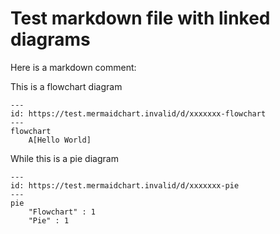 # Test markdown file with linked diagrams

Here is a markdown comment: <!-- Hello World -->

This is a flowchart diagram

```mermaid
---
id: https://test.mermaidchart.invalid/d/xxxxxxx-flowchart
---
flowchart
    A[Hello World]
```

While this is a pie diagram

```mermaid
---
id: https://test.mermaidchart.invalid/d/xxxxxxx-pie
---
pie
    "Flowchart" : 1
    "Pie" : 1
```
